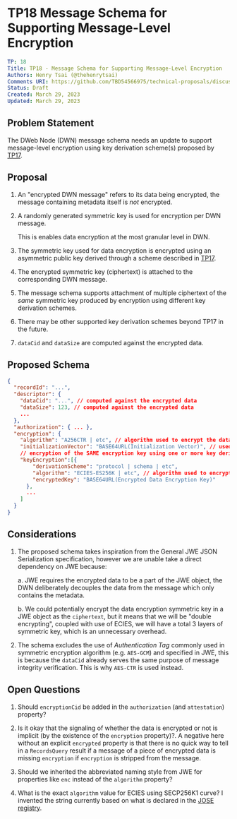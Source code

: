 # TP18 Message Schema for Supporting Message-Level Encryption

```yaml
TP: 18
Title: TP18 - Message Schema for Supporting Message-Level Encryption
Authors: Henry Tsai (@thehenrytsai)
Comments URI: https://github.com/TBD54566975/technical-proposals/discussions/5
Status: Draft
Created: March 29, 2023
Updated: March 29, 2023
```

## Problem Statement

The DWeb Node (DWN) message schema needs an update to support message-level encryption using key derivation scheme(s) proposed by [TP17](https://github.com/TBD54566975/technical-proposals/pull/4/files).

## Proposal
1. An "encrypted DWN message" refers to its data being encrypted, the message containing metadata itself is _not_ encrypted.

1. A randomly generated symmetric key is used for encryption per DWN message.

   This is enables data encryption at the most granular level in DWN.

1. The symmetric key used for data encryption is encrypted using an asymmetric public key derived through a scheme described in [TP17](https://github.com/TBD54566975/technical-proposals/pull/4/files).

1. The encrypted symmetric key (ciphertext) is attached to the corresponding DWN message.

1. The message schema supports attachment of multiple ciphertext of the _same_ symmetric key produced by encryption using different key derivation schemes.

1. There may be other supported key derivation schemes beyond TP17 in the future.

1. `dataCid` and `dataSize` are computed against the encrypted data.

## Proposed Schema
```json
{
  "recordId": "...",
  "descriptor": {
    "dataCid": "...", // computed against the encrypted data
    "dataSize": 123, // computed against the encrypted data
    ...
  },
  "authorization": { ... },
  "encryption": {
    "algorithm": "A256CTR | etc", // algorithm used to encrypt the data
    "initializationVector": "BASE64URL(Initialization Vector)", // used by data encryption
    // encryption of the SAME encryption key using one or more key derivation scheme
    "keyEncryption":[{
        "derivationScheme": "protocol | schema | etc",
        "algorithm": "ECIES-ES256K | etc", // algorithm used to encrypt the symmetric key
        "encryptedKey": "BASE64URL(Encrypted Data Encryption Key)"
      },
      ...
    ]
  }
}

```

## Considerations
1. The proposed schema takes inspiration from the General JWE JSON Serialization specification, however we are unable take a direct dependency on JWE because:

   a. JWE requires the encrypted data to be a part of the JWE object, the DWN deliberately decouples the data from the message which only contains the metadata.

   b. We could potentially encrypt the data encryption symmetric key in a JWE object as the `ciphertext`, but it means that we will be "double encrypting", coupled with use of ECIES, we will have a total 3 layers of symmetric key, which is an unnecessary overhead.

1. The schema excludes the use of _Authentication Tag_ commonly used in symmetric encryption algorithm (e.g. `AES-GCM`) and specified in JWE, this is because the `dataCid` already serves the same purpose of message integrity verification. This is why `AES-CTR` is used instead.


## Open Questions
1. Should `encryptionCid` be added in the `authorization` (and `attestation`) property?

1. Is it okay that the signaling of whether the data is encrypted or not is implicit (by the existence of the `encryption` property)?. A negative here without an explicit `encrypted` property is that there is no quick way to tell in a `RecordsQuery` result if a message of a piece of encrypted data is missing `encryption` if `encryption` is stripped from the message.

1. Should we inherited the abbreviated naming style from JWE for properties like `enc` instead of the `algorithm` property?

1. What is the exact `algorithm` value for ECIES using SECP256K1 curve? I invented the string currently based on what is declared in the [JOSE registry](https://www.iana.org/assignments/jose/jose.xhtml).